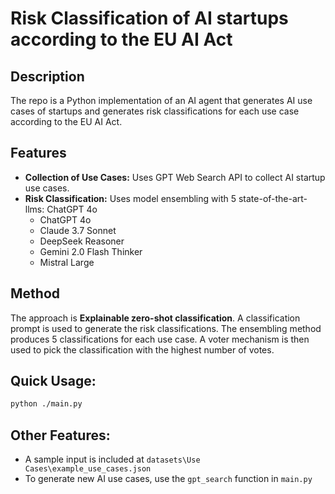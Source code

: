 # Risk Classification of AI startups according to the EU AI Act

## Description
The repo is a Python implementation of an AI agent that generates AI use cases of startups and generates risk classifications for each use case according to the EU AI Act.

## Features

- **Collection of Use Cases:** Uses GPT Web Search API to collect AI startup use cases.
- **Risk Classification:** Uses model ensembling with 5 state-of-the-art-llms: ChatGPT 4o
  - ChatGPT 4o  
  - Claude 3.7 Sonnet  
  - DeepSeek Reasoner  
  - Gemini 2.0 Flash Thinker  
  - Mistral Large  

## Method

The approach is **Explainable zero-shot classification**. A classification prompt is used to generate the risk classifications. The ensembling method produces 5 classifications for each use case. A voter mechanism is then used to pick the classification with the highest number of votes.

## Quick Usage: 
```bash
python ./main.py
```

## Other Features:
- A sample input is included at `datasets\Use Cases\example_use_cases.json`
- To generate new AI use cases, use the `gpt_search` function in `main.py`

